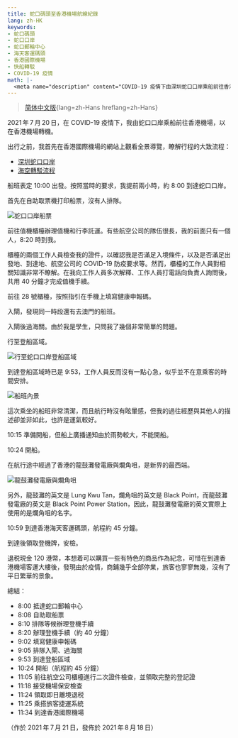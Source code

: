 ```yaml
---
title: 蛇口碼頭至香港機場航線紀錄
lang: zh-HK
keywords:
- 蛇口碼頭
- 蛇口口岸
- 蛇口郵輪中心
- 海天客運碼頭
- 香港國際機場
- 快船轉駁
- COVID-19 疫情
math: |-
  <meta name="description" content="COVID-19 疫情下由深圳蛇口口岸乘船前往香港國際機場紀錄"/>
---
```


> [简体中文版](hans/){lang=zh-Hans hreflang=zh-Hans}

2021&#8239;年&#8239;7&#8239;月&#8239;20&#8239;日，在 COVID-19 疫情下，我由蛇口口岸乘船前往香港機場，以在香港機場轉機。

出行之前，我首先在香港國際機場的網站上觀看全景導覽，瞭解行程的大致流程：

- [深圳蛇口口岸](https://www.hongkongairport.com/iwov-resources/html/aa360/sk_final_tour/SK_Final_Tour/index_tc.html)
- [海空轉駁流程](https://www.hongkongairport.com/iwov-resources/html/aa360/s2a/tour_hk.html)

船班表定 10:00 出發。按照當時的要求，我提前兩小時，約 8:00 到達蛇口口岸。

首先在自助取票機打印船票，沒有人排隊。

![蛇口口岸船票](1.jpg)

前往值機櫃檯辦理值機和行李託運。有些航空公司的隊伍很長，我的前面只有一個人，8:20 時到我。

櫃檯的兩個工作人員檢查我的證件，以確認我是否滿足入境條件，以及是否滿足出發地、到達地、航空公司的 COVID-19 防疫要求等。然而，櫃檯的工作人員對相關知識非常不瞭解。在我向工作人員多次解釋、工作人員打電話向負責人詢問後，共用 40 分鐘才完成值機手續。

前往 28 號櫃檯，按照指引在手機上填寫健康申報碼。

入閘，發現同一時段還有去澳門的船班。

入閘後過海關。由於我是學生，只問我了幾個非常簡單的問題。

行至登船區域。

![行至蛇口口岸登船區域](2.jpg)

到達登船區域時已是 9:53，工作人員反而沒有一點心急，似乎並不在意乘客的時間安排。

![船班內景](3.jpg)

這次乘坐的船班非常清潔，而且航行時沒有眩暈感，但我的過往經歷與其他人的描述卻並非如此，也許是運氣較好。

10:15 準備開船，但船上廣播通知由於雨勢較大，不能開船。

10:24 開船。

在航行途中經過了香港的龍鼓灘發電廠與爛角咀，是新界的最西端。

![龍鼓灘發電廠與爛角咀](4.jpg)

另外，龍鼓灘的英文是 Lung Kwu Tan，爛角咀的英文是 Black Point，而龍鼓灘發電廠的英文是 Black Point Power Station，因此，龍鼓灘發電廠的英文實際上使用的是爛角咀的名字。

10:59 到達香港海天客運碼頭，航程約 45 分鐘。

到達後領取登機牌，安檢。

退税現金 120 港幣，本想着可以購買一些有特色的商品作為紀念，可惜在到達香港機場客運大樓後，發現由於疫情，商鋪幾乎全部停業，旅客也寥寥無幾，沒有了平日繁華的景象。

總結：

- 8:00 抵達蛇口郵輪中心
- 8:08 自助取船票
- 8:10 排隊等候辦理登機手續
- 8:20 辦理登機手續（約 40 分鐘）
- 9:02 填寫健康申報碼
- 9:05 排隊入閘、過海關
- 9:53 到達登船區域
- 10:24 開船（航程約 45 分鐘）
- 11:05 前往航空公司櫃檯進行二次證件檢查，並領取完整的登記證
- 11:18 接受機場保安檢查
- 11:24 領取即日離境退税
- 11:25 乘搭旅客捷運系統
- 11:34 到達香港國際機場

（作於 2021&#8239;年&#8239;7&#8239;月&#8239;21&#8239;日，發佈於 2021&#8239;年&#8239;8&#8239;月&#8239;18&#8239;日）
